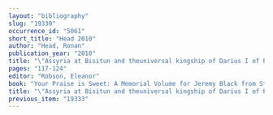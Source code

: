 ```yaml
---
layout: "bibliography"
slug: "19330"
occurrence_id: "5061"
short_title: "Head 2010"
author: "Head, Ronan"
publication_year: "2010"
title: "\"Assyria at Bisitun and theuniversal kingship of Darius I of Persia.\""
pages: "117-124"
editor: "Robson, Eleanor"
book: "Your Praise is Sweet: A Memorial Volume for Jeremy Black from Students, Colleagues and Friends (London)"
title: "\"Assyria at Bisitun and theuniversal kingship of Darius I of Persia.\""
previous_item: "19333"
---
```

